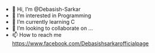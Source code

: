 - 👋 Hi, I’m @Debasish-Sarkar
- 👀 I’m interested in Programming
- 🌱 I’m currently learning C
- 💞️ I’m looking to collaborate on ...
- 📫 How to reach me https://www.facebook.com/Debasishsarkarofficialpage

<!---
Debasish-sarkar/Debasish-sarkar is a ✨ special ✨ repository because its `README.md` (this file) appears on your GitHub profile.
You can click the Preview link to take a look at your changes.
--->
